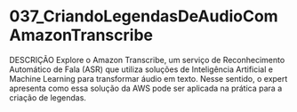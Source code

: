 # 037_CriandoLegendasDeAudioComAmazonTranscribe
DESCRIÇÃO Explore o Amazon Transcribe, um serviço de Reconhecimento Automático de Fala (ASR) que utiliza soluções de Inteligência Artificial e Machine Learning para transformar áudio em texto. Nesse sentido, o expert apresenta como essa solução da AWS pode ser aplicada na prática para a criação de legendas.
